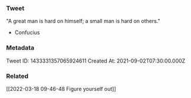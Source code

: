 ### Tweet
"A great man is hard on himself; a small man is hard on others." 

- Confucius

### Metadata
Tweet ID: 1433331357065924611
Created At: 2021-09-02T07:30:00.000Z

### Related
[[2022-03-18 09-46-48 Figure yourself out]]

